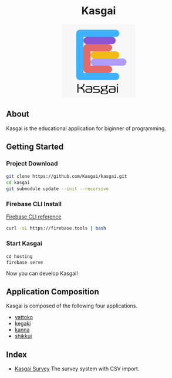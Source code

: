 <h1 align="center">Kasgai</h1>
<p align="center">
    <img width="200" alt="Kasgai Logo" src="kasgai.jpg">
</p>

## About

Kasgai is the educational application for biginner of programming.

## Getting Started

### Project Download

```zsh
git clone https://github.com/Kasgai/kasgai.git
cd kasgai
git submodule update --init --recursive
```

### Firebase CLI Install

[Firebase CLI reference](https://firebase.google.com/docs/cli/)

```zsh
curl -sL https://firebase.tools | bash
```

### Start Kasgai

```
cd hosting
firebase serve
```

Now you can develop Kasgai!

## Application Composition

Kasgai is composed of the following four applications.

- [yattoko](https://github.com/Kasgai/yattoko)
- [kegaki](https://github.com/Kasgai/kegaki)
- [kanna](https://github.com/Kasgai/kanna)
- [shikkui](https://github.com/Kasgai/shikkui)

## Index

- [Kasgai Survey](survey.md) The survey system with CSV import.
